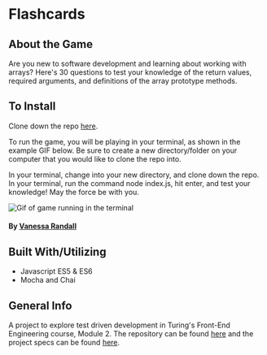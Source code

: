 # Flashcards

## About the Game

Are you new to software development and learning about working with arrays? Here's 30 questions to test your knowledge of the return values, required arguments, and definitions of the array prototype methods.

## To Install

Clone down the repo <a href="https://github.com/vrandall66/flashcards-starter">here</a>.

To run the game, you will be playing in your terminal, as shown in the example GIF below. Be sure to create a new directory/folder on your computer that you would like to clone the repo into.

In your terminal, change into your new directory, and clone down the repo. In your terminal, run the command node index.js, hit enter, and test your knowledge! May the force be with you.

![Gif of game running in the terminal](Flashcards.gif)

#### By [Vanessa Randall](https://github.com/vrandall66)

## Built With/Utilizing

- Javascript ES5 & ES6
- Mocha and Chai

## General Info

A project to explore test driven development in Turing's Front-End Engineering course, Module 2.
The repository can be found <a href="https://github.com/vrandall66/flashcards-starter">here</a> and the project specs can be found <a href="https://frontend.turing.io/projects/flash-cards.html">here</a>.

